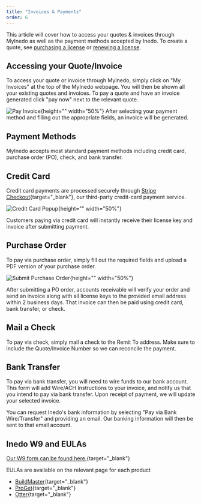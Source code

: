 ```yaml
---
title: "Invoices & Payments"
order: 6
---
```


This article will cover how to access your quotes & invoices through MyInedo as well as the payment methods accepted by Inedo.  To create a quote, see [purchasing a license](/docs/myinedo/purchasing-license) or [renewing a license](/docs/myinedo/renewing-license).

## Accessing your Quote/Invoice

To access your quote or invoice through MyInedo, simply click on "My Invoices" at the top of the MyInedo webpage. You will then be shown all your existing quotes and invoices. To pay a quote and have an invoice generated click "pay now" next to the relevant quote.

![Pay Invoice](/resources/docs/myinedo-payments-accessinvoice.png){height="" width="50%"}
After selecting your payment method and filling out the appropriate fields, an invoice will be generated.

## Payment Methods
MyInedo accepts most standard payment methods including credit card, purchase order (PO), check, and bank transfer. 

## Credit Card
Credit card payments are processed securely through [Stripe Checkout](https://stripe.com/en-gb-jp/payments/checkout){target="_blank"}, our third-party credit-card payment service. 

![Credit Card Popup](/resources/docs/myinedo-purchasingandrenewing-creditcard.png){height="" width="50%"}

Customers paying via credit card will instantly receive their license key and invoice after submitting payment. 

## Purchase Order
To pay via purchase order, simply fill out the required fields and upload a PDF version of your purchase order.

![Submit Purchase Order](/resources/docs/myinedo-purchasingandrenewinglicense-purchaseorder.png){height="" width="50%"}

After submitting a PO order, accounts receivable will verify your order and send an invoice along with all license keys to the provided email address within 2 business days. That invoice can then be paid using credit card, bank transfer, or check.

## Mail a Check
To pay via check, simply mail a check to the Remit To address. Make sure to include the Quote/Invoice Number so we can reconcile the payment.

## Bank Transfer
To pay via bank transfer, you will need to wire funds to our bank account. This form will add Wire/ACH Instructions to your invoice, and notify us that you intend to pay via bank transfer. Upon receipt of payment, we will update your selected invoice.

You can request Inedo's bank information by selecting "Pay via Bank Wire/Transfer" and providing an email. Our banking information will then be sent to that email account. 

## Inedo W9 and EULAs
[Our W9 form can be found here.](https://inedo.com/wp-content/uploads/2020/11/Inedo-W9-2019.pdf){target="_blank"}

EULAs are available on the relevant page for each product

* [BuildMaster](https://inedo.com/buildmaster/license-agreement){target="_blank"}
* [ProGet](https://inedo.com/proget/license-agreement){target="_blank"}
* [Otter](https://inedo.com/otter/license-agreement){target="_blank"}
